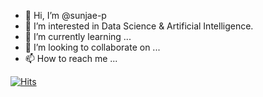 - 👋 Hi, I’m @sunjae-p
- 👀 I’m interested in Data Science & Artificial Intelligence.
- 🌱 I’m currently learning ...
- 💞️ I’m looking to collaborate on ...
- 📫 How to reach me ...

<!---
sunjae-p/sunjae-p is a ✨ special ✨ repository because its `README.md` (this file) appears on your GitHub profile.
You can click the Preview link to take a look at your changes.
--->




[![Hits](https://hits.seeyoufarm.com/api/count/incr/badge.svg?url=https%3A%2F%2Fgithub.com%2Fsunjae-p&count_bg=%2379C83D&title_bg=%233E3E3F&icon=&icon_color=%23E7E7E7&title=hits&edge_flat=false)](https://hits.seeyoufarm.com)
